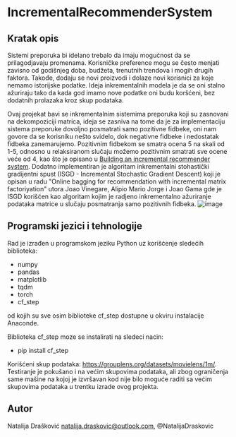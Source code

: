 # IncrementalRecommenderSystem

## Kratak opis

Sistemi preporuka bi idelano trebalo da imaju mogućnost da se prilagodjavaju promenama. Korisničke preference mogu se često menjati zavisno od godišnjeg doba, budžeta, trenutnih trendova i mogih drugih faktora. Takođe, dodaju se novi proizvodi i dolaze novi korisnici za koje nemamo istorijske podatke. Ideja inkrementalnih modela je da se oni stalno ažuriraju tako da kada god imamo nove podatke oni budu koršćeni, bez dodatnih prolazaka kroz skup podataka.

Ovaj projekat bavi se inkrementalnim sistemima preporuka koji su zasnovani na dekompoziciji matrica, ideja se zasniva na tome da je za implementaciju sistema preporuke dovoljno posmatrati samo pozitivne fidbeke, oni nam govore da se korisniku nešto svidelo, dok negativne fidbeke i nedostatak fidbeka zanemarujemo. Pozitivnim fidbekom se smatra ocena 5 na skali od 1-5, odnosno u relaksiranom slučaju možemo pozitivnim smatrati sve ocene veće od 4, kao što je opisano u [Building an incremental recommender system](https://towardsdatascience.com/building-an-incremental-recommender-system-8836e30afaef). Dodatno implementiran je algoritam inkrementalni stohastički gradijentni spust (ISGD - Incremental Stochastic Gradient Descent) koji je opisan u radu "Online bagging for recommendation with incremental matrix factoriyation" utora Joao Vinegare, Alipio Mario Jorge i Joao Gama gde je ISGD korišćen kao algoritam kojim je radjeno inkrementalno ažuriranje podataka matrice u slučaju posmatranja samo pozitivnih fidbeka.
![image](https://user-images.githubusercontent.com/48031805/187544028-e1cb2e7e-0454-47fb-a0ad-159d39bf5b41.png)


## Programski jezici i tehnologije

Rad je izrađen u programskom jeziku Python uz korišćenje sledećih biblioteka:
  * numpy
  * pandas
  * matplotlib
  * tqdm
  * torch
  * cf_step
 
od kojih su sve osim biblioteke cf_step dostupne u okviru instalacije Anaconde.

Biblioteka cf_step moze se instalirati na sledeci nacin:
  * pip install cf_step

Korišćeni skup podataka: https://grouplens.org/datasets/movielens/1m/. Testiranje je pokušano i na većim skupovima podataka, ali zbog ograničenja same mašine na kojoj je izvršavan kod nije bilo moguće raditi sa većim skupovima podataka u trentku izrade ovog projekta.

## Autor
  Natalija Drašković natalija.draskovic@outlook.com, @NatalijaDraskovic
